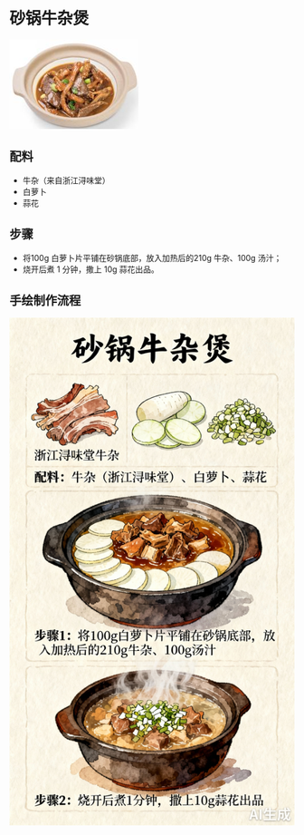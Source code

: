 # 砂锅牛杂煲

![砂锅牛杂煲](../images/砂锅牛杂煲.png)


## 配料
- 牛杂（来自浙江浔味堂）
- 白萝卜
- 蒜花

## 步骤
- 将100g 白萝卜片平铺在砂锅底部，放入加热后的210g 牛杂、100g 汤汁；
- 烧开后煮 1 分钟，撒上 10g 蒜花出品。


## 手绘制作流程

![手绘制作流程](../images/砂锅菜/砂锅牛杂煲.jpg)
